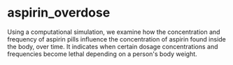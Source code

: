 # aspirin_overdose
Using a computational simulation, we examine how the concentration and frequency of aspirin pills influence the concentration of aspirin found inside the body, over time. It indicates when certain dosage concentrations and frequencies become lethal depending on a person's body weight. 
